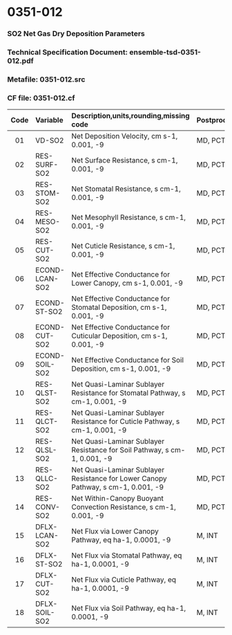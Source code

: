 # 0351-012
### SO2 Net Gas Dry Deposition Parameters
### Technical Specification Document: ensemble-tsd-0351-012.pdf
### Metafile: 0351-012.src
### CF file: 0351-012.cf
|Code|Variable|Description,units,rounding,missing code|Postprocessing|
|:-:|:-|:-|:-|
|01|VD-SO2|Net Deposition Velocity, cm s-1, 0.001, -9|MD, PCT, 50|
|02|RES-SURF-SO2|Net Surface Resistance, s cm-1, 0.001, -9|MD, PCT, 50|
|03|RES-STOM-SO2|Net Stomatal Resistance, s cm-1, 0.001, -9|MD, PCT, 50|
|04|RES-MESO-SO2|Net Mesophyll Resistance, s cm-1, 0.001, -9|MD, PCT, 50|
|05|RES-CUT-SO2|Net Cuticle Resistance, s cm-1, 0.001, -9|MD, PCT, 50|
|06|ECOND-LCAN-SO2|Net Effective Conductance for Lower Canopy, cm s-1, 0.001, -9|MD, PCT, 50|
|07|ECOND-ST-SO2|Net Effective Conductance for Stomatal Deposition, cm s-1, 0.001, -9|MD, PCT, 50|
|08|ECOND-CUT-SO2|Net Effective Conductance for Cuticular Deposition, cm s-1, 0.001, -9|MD, PCT, 50|
|09|ECOND-SOIL-SO2|Net Effective Conductance for Soil Deposition, cm s-1, 0.001, -9|MD, PCT, 50|
|10|RES-QLST-SO2|Net Quasi-Laminar Sublayer Resistance for Stomatal Pathway, s cm-1, 0.001, -9|MD, PCT, 50|
|11|RES-QLCT-SO2|Net Quasi-Laminar Sublayer Resistance for Cuticle Pathway, s cm-1, 0.001, -9|MD, PCT, 50|
|12|RES-QLSL-SO2|Net Quasi-Laminar Sublayer Resistance for Soil  Pathway, s cm-1, 0.001, -9|MD, PCT, 50|
|13|RES-QLLC-SO2|Net Quasi-Laminar Sublayer Resistance for Lower Canopy Pathway, s cm-1, 0.001, -9|MD, PCT, 50|
|14|RES-CONV-SO2|Net Within-Canopy Buoyant Convection Resistance, s cm-1, 0.001, -9|MD, PCT, 50|
|15|DFLX-LCAN-SO2|Net Flux via Lower Canopy Pathway, eq ha-1, 0.0001, -9|M, INT|
|16|DFLX-ST-SO2|Net Flux via Stomatal Pathway, eq ha-1, 0.0001, -9|M, INT|
|17|DFLX-CUT-SO2|Net Flux via Cuticle Pathway, eq ha-1, 0.0001, -9|M, INT|
|18|DFLX-SOIL-SO2|Net Flux via Soil Pathway, eq ha-1, 0.0001, -9|M, INT|
